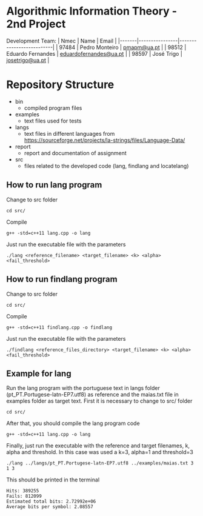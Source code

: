 # Algorithmic Information Theory - 2nd Project

Development Team:
| Nmec  | Name            | Email                    |
|-------|----------------|--------------------------|
| 97484 | Pedro Monteiro | pmapm@ua.pt              |
| 98512 | Eduardo Fernandes | eduardofernandes@ua.pt |
| 98597 | José Trigo        | josetrigo@ua.pt          |

# Repository Structure
- bin
    - compiled program files
- examples
    - text files used for tests
- langs
    - text files in different languages from https://sourceforge.net/projects/la-strings/files/Language-Data/
- report
    - report and documentation of assignment
- src
    - files related to the developed code (lang, findlang and locatelang)
## How to run lang program
Change to src folder
```
cd src/
```

Compile
```
g++ -std=c++11 lang.cpp -o lang
```

Just run the executable file with the parameters
```
./lang <reference_filename> <target_filename> <k> <alpha> <fail_threshold>
```

## How to run findlang program
Change to src folder
```
cd src/
```

Compile
```
g++ -std=c++11 findlang.cpp -o findlang
```

Just run the executable file with the parameters
```
./findlang <reference_files_directory> <target_filename> <k> <alpha> <fail_threshold>
```

## Example for lang
Run the lang program with the portuguese text in langs folder (pt_PT.Portugese-latn-EP7.utf8) as reference and  the maias.txt file in examples folder as target text. First it is necessary to change to src/ folder
```
cd src/
```

After that, you should compile the lang program code
```
g++ -std=c++11 lang.cpp -o lang
```

Finally, just run the executable with the reference and target filenames, k, alpha and threshold. In this case was used a k=3, alpha=1 and threshold=3
```
./lang ../langs/pt_PT.Portugese-latn-EP7.utf8 ../examples/maias.txt 3 1 3
```

This should be printed in the terminal
```
Hits: 389255
Fails: 812099
Estimated total bits: 2.72992e+06
Average bits per symbol: 2.08557
```